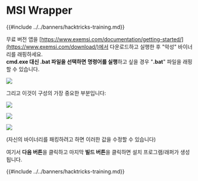 # MSI Wrapper

{{#include ../../banners/hacktricks-training.md}}

무료 버전 앱을 [https://www.exemsi.com/documentation/getting-started/](https://www.exemsi.com/download/)에서 다운로드하고 실행한 후 "악성" 바이너리를 래핑하세요.\
**cmd.exe 대신 .bat 파일을 선택하면** **명령어를 실행**하고 싶을 경우 "**.bat**" 파일을 래핑할 수 있습니다.

![](<../../images/image (417).png>)

그리고 이것이 구성의 가장 중요한 부분입니다:

![](<../../images/image (312).png>)

![](<../../images/image (346).png>)

![](<../../images/image (1072).png>)

(자신의 바이너리를 패킹하려고 하면 이러한 값을 수정할 수 있습니다)

여기서 **다음 버튼**을 클릭하고 마지막 **빌드 버튼**을 클릭하면 설치 프로그램/래퍼가 생성됩니다.

{{#include ../../banners/hacktricks-training.md}}
